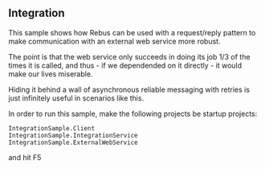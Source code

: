 ## Integration

This sample shows how Rebus can be used with a request/reply pattern to make communication with an external web service more robust.

The point is that the web service only succeeds in doing its job 1/3 of the times it is called, and thus - if we dependended on it directly - it would make our lives miserable.

Hiding it behind a wall of asynchronous reliable messaging with retries is just infinitely useful in scenarios like this.

In order to run this sample, make the following projects be startup projects:

	IntegrationSample.Client
	IntegrationSample.IntegrationService
	IntegrationSample.ExternalWebService

and hit F5